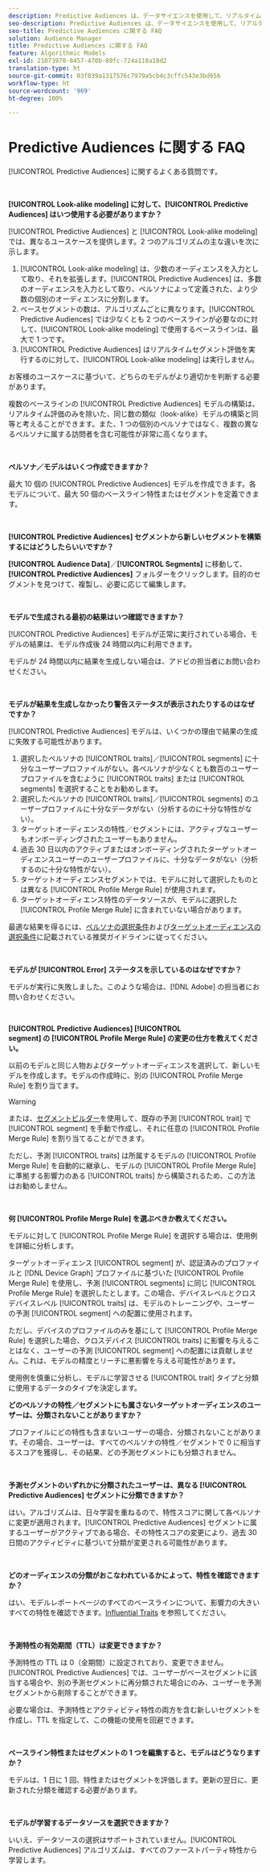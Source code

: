 ```yaml
---
description: Predictive Audiences は、データサイエンスを使用して、リアルタイムに不明なオーディエンスを個別のペルソナに分類するのに役立ちます。
seo-description: Predictive Audiences は、データサイエンスを使用して、リアルタイムに不明なオーディエンスを個別のペルソナに分類するのに役立ちます。
seo-title: Predictive Audiences に関する FAQ
solution: Audience Manager
title: Predictive Audiences に関する FAQ
feature: Algorithmic Models
exl-id: 21073970-8457-470b-89fc-724a118a18d2
translation-type: ht
source-git-commit: 03f039a1317576c7979a5cb4c3cffc543e3bd656
workflow-type: ht
source-wordcount: '969'
ht-degree: 100%

---
```


# Predictive Audiences に関する FAQ

[!UICONTROL Predictive Audiences] に関するよくある質問です。

 

**[!UICONTROL Look-alike modeling] に対して、[!UICONTROL Predictive Audiences] はいつ使用する必要がありますか？**

[!UICONTROL Predictive Audiences] と [!UICONTROL Look-alike modeling] では、異なるユースケースを提供します。2 つのアルゴリズムの主な違いを次に示します。

1. [!UICONTROL Look-alike modeling] は、少数のオーディエンスを入力として取り、それを拡張します。[!UICONTROL Predictive Audiences] は、多数のオーディエンスを入力として取り、ペルソナによって定義された、より少数の個別のオーディエンスに分割します。
1. ベースセグメントの数は、アルゴリズムごとに異なります。[!UICONTROL Predictive Audiences] では少なくとも 2 つのベースラインが必要なのに対して、[!UICONTROL Look-alike modeling] で使用するベースラインは、最大で 1 つです。
1. [!UICONTROL Predictive Audiences] はリアルタイムセグメント評価を実行するのに対して、[!UICONTROL Look-alike modeling] は実行しません。

お客様のユースケースに基づいて、どちらのモデルがより適切かを判断する必要があります。

複数のベースラインの [!UICONTROL Predictive Audiences] モデルの構築は、リアルタイム評価のみを除いた、同じ数の類似（look-alike）モデルの構築と同等と考えることができます。また、1 つの個別のペルソナではなく、複数の異なるペルソナに属する訪問者を含む可能性が非常に高くなります。

 

**ペルソナ／モデルはいくつ作成できますか？**

最大 10 個の [!UICONTROL Predictive Audiences] モデルを作成できます。各モデルについて、最大 50 個のベースライン特性またはセグメントを定義できます。

 

**[!UICONTROL Predictive Audiences] セグメントから新しいセグメントを構築するにはどうしたらいいですか？**

**[!UICONTROL Audience Data]**／**[!UICONTROL Segments]** に移動して、**[!UICONTROL Predictive Audiences]** フォルダーをクリックします。目的のセグメントを見つけて、複製し、必要に応じて編集します。

 

**モデルで生成される最初の結果はいつ確認できますか？**

[!UICONTROL Predictive Audiences] モデルが正常に実行されている場合、モデルの結果は、モデル作成後 24 時間以内に利用できます。

モデルが 24 時間以内に結果を生成しない場合は、アドビの担当者にお問い合わせください。

 

**モデルが結果を生成しなかったり警告ステータスが表示されたりするのはなぜですか？**

[!UICONTROL Predictive Audiences] モデルは、いくつかの理由で結果の生成に失敗する可能性があります。

1. 選択したペルソナの [!UICONTROL traits]／[!UICONTROL segments] に十分なユーザープロファイルがない。各ペルソナが少なくとも数百のユーザープロファイルを含むように [!UICONTROL traits] または [!UICONTROL segments] を選択することをお勧めします。
1. 選択したペルソナの [!UICONTROL traits]／[!UICONTROL segments] のユーザープロファイルに十分なデータがない（分析するのに十分な特性がない）。
1. ターゲットオーディエンスの特性／セグメントには、アクティブなユーザーもオンボーディングされたユーザーもありません。
1. 過去 30 日以内のアクティブまたはオンボーディングされたターゲットオーディエンスユーザーのユーザープロファイルに、十分なデータがない（分析するのに十分な特性がない）。
1. ターゲットオーディエンスセグメントでは、モデルに対して選択したものとは異なる [!UICONTROL Profile Merge Rule] が使用されます。
1. ターゲットオーディエンス特性のデータソースが、モデルに選択した [!UICONTROL Profile Merge Rule] に含まれていない場合があります。

最適な結果を得るには、[ペルソナの選択条件](../features/algorithmic-models/predictive-audiences.md#selection-personas)および[ターゲットオーディエンスの選択条件](../features/algorithmic-models/predictive-audiences.md#selection-audience)に記載されている推奨ガイドラインに従ってください。

 

**モデルが [!UICONTROL Error] ステータスを示しているのはなぜですか？**

モデルが実行に失敗しました。このような場合は、[!DNL Adobe] の担当者にお問い合わせください。

 

**[!UICONTROL Predictive Audiences] [!UICONTROL segment] の [!UICONTROL Profile Merge Rule] の変更の仕方を教えてください。**

以前のモデルと同じ人物およびターゲットオーディエンスを選択して、新しいモデルを作成します。モデルの作成時に、別の [!UICONTROL Profile Merge Rule] を割り当てます。

>[!WARNING]
> または、[セグメントビルダー](../features/segments/segment-builder.md)を使用して、既存の予測 [!UICONTROL trait] で [!UICONTROL segment] を手動で作成し、それに任意の [!UICONTROL Profile Merge Rule] を割り当てることができます。
> 
> ただし、予測 [!UICONTROL traits] は所属するモデルの [!UICONTROL Profile Merge Rule] を自動的に継承し、モデルの [!UICONTROL Profile Merge Rule] に準拠する影響力のある [!UICONTROL traits] から構築されるため、この方法はお勧めしません。

 

**何 [!UICONTROL Profile Merge Rule] を選ぶべきか教えてください。**

モデルに対して [!UICONTROL Profile Merge Rule] を選択する場合は、使用例を詳細に分析します。

ターゲットオーディエンス [!UICONTROL segment] が、認証済みのプロファイルと [!DNL Device Graph] プロファイルに基づいた [!UICONTROL Profile Merge Rule] を使用し、予測 [!UICONTROL segments] に同じ [!UICONTROL Profile Merge Rule] を選択したとします。この場合、デバイスレベルとクロスデバイスレベル [!UICONTROL traits] は、モデルのトレーニングや、ユーザーの予測 [!UICONTROL segment] への配置に使用されます。

ただし、デバイスのプロファイルのみを基にして [!UICONTROL Profile Merge Rule] を選択した場合、クロスデバイス [!UICONTROL traits] に影響を与えることはなく、ユーザーの予測 [!UICONTROL segment] への配置には貢献しません。これは、モデルの精度とリーチに悪影響を与える可能性があります。

使用例を慎重に分析し、モデルに学習させる [!UICONTROL trait] タイプと分類に使用するデータのタイプを決定します。

**どのペルソナの特性／セグメントにも属さないターゲットオーディエンスのユーザーは、分類されないことがありますか？**

プロファイルにどの特性も含まないユーザーの場合、分類されないことがあります。その場合、ユーザーは、すべてのペルソナの特性／セグメントで 0 に相当するスコアを獲得し、その結果、どの予測セグメントにも分類されません。

 

**予測セグメントのいずれかに分類されたユーザーは、異なる [!UICONTROL Predictive Audiences] セグメントに分類できますか？**

はい。アルゴリズムは、日々学習を重ねるので、特性スコアに関して各ペルソナに変更が適用されます。[!UICONTROL Predictive Audiences] セグメントに属するユーザーがアクティブである場合、その特性スコアの変更により、過去 30 日間のアクティビティに基づいて分類が変更される可能性があります。

 

**どのオーディエンスの分類がおこなわれているかによって、特性を確認できますか？**

はい、モデルレポートページのすべてのベースラインについて、影響力の大きいすべての特性を確認できます。[Influential Traits](../features/algorithmic-models/predictive-audiences-reporting.md#influential-traits) を参照してください。

 

**予測特性の有効期間（TTL）は変更できますか？**

予測特性の TTL は 0（全期間）に設定されており、変更できません。[!UICONTROL Predictive Audiences] では、ユーザーがベースセグメントに該当する場合や、別の予測セグメントに再分類された場合にのみ、ユーザーを予測セグメントから削除することができます。

必要な場合は、予測特性とアクティビティ特性の両方を含む新しいセグメントを作成し、TTL を指定して、この機能の使用を回避できます。

 


**ベースライン特性またはセグメントの 1 つを編集すると、モデルはどうなりますか？**

モデルは、1 日に 1 回、特性またはセグメントを評価します。更新の翌日に、更新された分類を確認する必要があります。

 

**モデルが学習するデータソースを選択できますか？**

いいえ、データソースの選択はサポートされていません。[!UICONTROL Predictive Audiences] アルゴリズムは、すべてのファーストパーティ特性から学習します。
